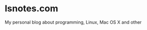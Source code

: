 lsnotes.com
=========================

My personal blog about programming, Linux, Mac OS X and other
